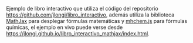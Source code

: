Ejemplo de libro interactivo que utiliza el código del repositorio
https://github.com/jlongi/libro_interactivo, además utiliza la biblioteca [MathJax](https://www.mathjax.org/) para desplegar fórmulas matemáticas y [mhchem.js](https://mhchem.github.io/MathJax-mhchem/) para fórmulas químicas, el ejemplo en vivo puede verse desde https://jlongi.github.io/libro_interactivo_mathjax/index.html.